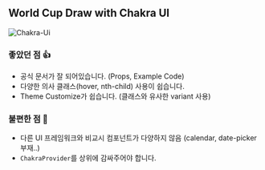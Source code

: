 ## World Cup Draw with Chakra UI
![Chakra-Ui](https://user-images.githubusercontent.com/46988995/212844181-e7c85bb5-ab66-4aca-992f-b8c0f83e35ce.png)

### 좋았던 점 👍
* 공식 문서가 잘 되어있습니다. (Props, Example Code)
* 다양한 의사 클래스(hover, nth-child) 사용이 쉽습니다.
* Theme Customize가 쉽습니다. (클래스와 유사한 variant 사용)

### 불편한 점 🤔
* 다른 UI 프레임워크와 비교시 컴포넌트가 다양하지 않음 (calendar, date-picker 부재..)
* `ChakraProvider`를 상위에 감싸주어야 합니다.
